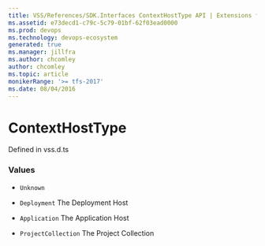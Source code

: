 ```yaml
---
title: VSS/References/SDK.Interfaces ContextHostType API | Extensions for Azure DevOps Services
ms.assetid: e73decd1-c79c-5c79-01bf-62f03ead0000
ms.prod: devops
ms.technology: devops-ecosystem
generated: true
ms.manager: jillfra
ms.author: chcomley
author: chcomley
ms.topic: article
monikerRange: '>= tfs-2017'
ms.date: 08/04/2016
---
```


# ContextHostType

Defined in vss.d.ts

### Values

* `Unknown` 

* `Deployment` The Deployment Host

* `Application` The Application Host

* `ProjectCollection` The Project Collection

